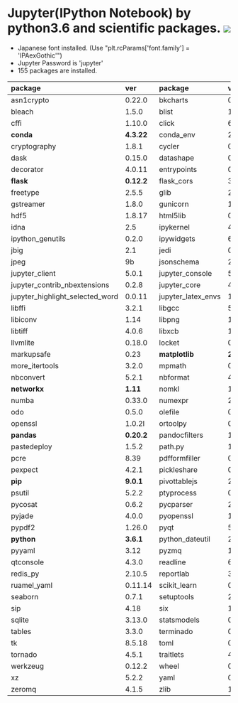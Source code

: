 Jupyter(IPython Notebook) by python3.6 and scientific packages. [![](https://badge.imagelayers.io/tsutomu7/jupyter:latest.svg)](https://imagelayers.io/?images=tsutomu7/jupyter:latest)
======

- Japanese font installed. (Use "plt.rcParams['font.family'] = 'IPAexGothic'")
- Jupyter Password is 'jupyter'
- 155 packages are installed.

package|ver|package|ver|package|ver
:--|:--|:--|:--|:--|:--
asn1crypto|0.22.0|bkcharts|0.2|blaze|0.10.1
bleach|1.5.0|blist|1.3.6|bokeh|0.12.6
cffi|1.10.0|click|6.7|cloudpickle|0.2.2
**conda**|**4.3.22**|conda_env|2.6.0|coverage|4.3.4
cryptography|1.8.1|cycler|0.10.0|cytoolz|0.8.2
dask|0.15.0|datashape|0.5.4|dbus|1.10.10
decorator|4.0.11|entrypoints|0.2.2|expat|2.1.0
**flask**|**0.12.2**|flask_cors|3.0.2|fontconfig|2.12.1
freetype|2.5.5|glib|2.50.2|gst_plugins_base|1.8.0
gstreamer|1.8.0|gunicorn|19.1.0|h5py|2.7.0
hdf5|1.8.17|html5lib|0.999|icu|54.1
idna|2.5|ipykernel|4.6.1|**ipython**|**6.1.0**
ipython_genutils|0.2.0|ipywidgets|6.0.0|itsdangerous|0.24
jbig|2.1|jedi|0.10.2|jinja2|2.9.6
jpeg|9b|jsonschema|2.6.0|**jupyter**|**1.0.0**
jupyter_client|5.0.1|jupyter_console|5.1.0|jupyter_contrib_core|0.3.1
jupyter_contrib_nbextensions|0.2.8|jupyter_core|4.3.0|jupyter_dashboards|0.7.0
jupyter_highlight_selected_word|0.0.11|jupyter_latex_envs|1.3.8.2|jupyter_nbextensions_configurator|0.2.5
libffi|3.2.1|libgcc|5.2.0|libgfortran|3.0.0
libiconv|1.14|libpng|1.6.27|libsodium|1.0.10
libtiff|4.0.6|libxcb|1.12|libxml2|2.9.4
llvmlite|0.18.0|locket|0.2.0|markdown|2.6.8
markupsafe|0.23|**matplotlib**|**2.0.2**|mistune|0.7.4
more_itertools|3.2.0|mpmath|0.19|multipledispatch|0.4.9
nbconvert|5.2.1|nbformat|4.3.0|ncurses|5.9
**networkx**|**1.11**|nomkl|1.0|notebook|5.0.0
numba|0.33.0|numexpr|2.6.2|**numpy**|**1.12.1**
odo|0.5.0|olefile|0.44|openblas|0.2.19
openssl|1.0.2l|ortoolpy|0.1.40|packaging|16.8
**pandas**|**0.20.2**|pandocfilters|1.4.1|partd|0.3.8
pastedeploy|1.5.2|path.py|10.3.1|patsy|0.4.1
pcre|8.39|pdfformfiller|0.4|pdfrw|0.3
pexpect|4.2.1|pickleshare|0.7.4|pillow|4.1.1
**pip**|**9.0.1**|pivottablejs|2.7.0|prompt_toolkit|1.0.14
psutil|5.2.2|ptyprocess|0.5.1|**pulp**|**1.6.5**
pycosat|0.6.2|pycparser|2.17|pygments|2.2.0
pyjade|4.0.0|pyopenssl|17.0.0|pyparsing|2.1.4
pypdf2|1.26.0|pyqt|5.6.0|pytables|3.3.0
**python**|**3.6.1**|python_dateutil|2.6.0|pytz|2017.2
pyyaml|3.12|pyzmq|16.0.2|qt|5.6.2
qtconsole|4.3.0|readline|6.2|redis|3.2.0
redis_py|2.10.5|reportlab|3.4.0|requests|2.14.2
ruamel_yaml|0.11.14|scikit_learn|0.18.1|**scipy**|**0.19.0**
seaborn|0.7.1|setuptools|27.2.0|simplegeneric|0.8.1
sip|4.18|six|1.10.0|sqlalchemy|1.1.11
sqlite|3.13.0|statsmodels|0.8.0|**sympy**|**1.0**
tables|3.3.0|terminado|0.6|testpath|0.3.1
tk|8.5.18|toml|0.9.2|toolz|0.8.2
tornado|4.5.1|traitlets|4.3.2|wcwidth|0.1.7
werkzeug|0.12.2|wheel|0.29.0|widgetsnbextension|2.0.0
xz|5.2.2|yaml|0.1.6|yapf|0.16.2
zeromq|4.1.5|zlib|1.2.8|
